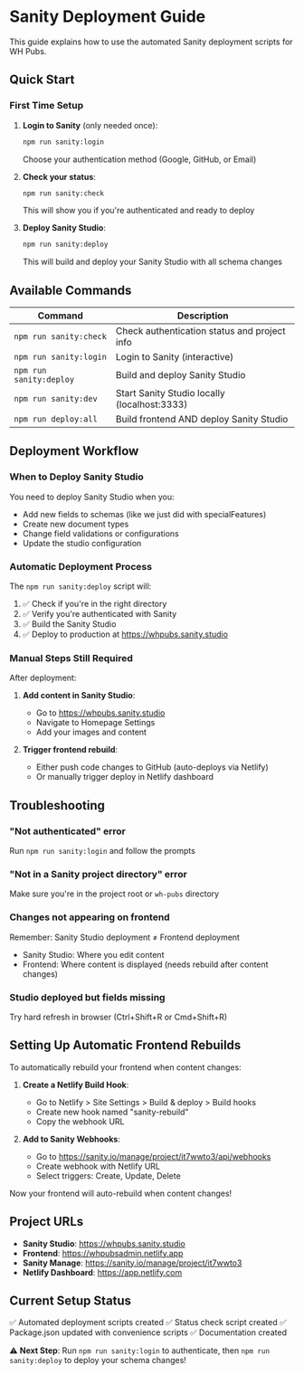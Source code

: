 # Sanity Deployment Guide

This guide explains how to use the automated Sanity deployment scripts for WH Pubs.

## Quick Start

### First Time Setup
1. **Login to Sanity** (only needed once):
   ```bash
   npm run sanity:login
   ```
   Choose your authentication method (Google, GitHub, or Email)

2. **Check your status**:
   ```bash
   npm run sanity:check
   ```
   This will show you if you're authenticated and ready to deploy

3. **Deploy Sanity Studio**:
   ```bash
   npm run sanity:deploy
   ```
   This will build and deploy your Sanity Studio with all schema changes

## Available Commands

| Command | Description |
|---------|-------------|
| `npm run sanity:check` | Check authentication status and project info |
| `npm run sanity:login` | Login to Sanity (interactive) |
| `npm run sanity:deploy` | Build and deploy Sanity Studio |
| `npm run sanity:dev` | Start Sanity Studio locally (localhost:3333) |
| `npm run deploy:all` | Build frontend AND deploy Sanity Studio |

## Deployment Workflow

### When to Deploy Sanity Studio

You need to deploy Sanity Studio when you:
- Add new fields to schemas (like we just did with specialFeatures)
- Create new document types
- Change field validations or configurations
- Update the studio configuration

### Automatic Deployment Process

The `npm run sanity:deploy` script will:
1. ✅ Check if you're in the right directory
2. ✅ Verify you're authenticated with Sanity
3. ✅ Build the Sanity Studio
4. ✅ Deploy to production at https://whpubs.sanity.studio

### Manual Steps Still Required

After deployment:
1. **Add content in Sanity Studio**:
   - Go to https://whpubs.sanity.studio
   - Navigate to Homepage Settings
   - Add your images and content

2. **Trigger frontend rebuild**:
   - Either push code changes to GitHub (auto-deploys via Netlify)
   - Or manually trigger deploy in Netlify dashboard

## Troubleshooting

### "Not authenticated" error
Run `npm run sanity:login` and follow the prompts

### "Not in a Sanity project directory" error
Make sure you're in the project root or `wh-pubs` directory

### Changes not appearing on frontend
Remember: Sanity Studio deployment ≠ Frontend deployment
- Sanity Studio: Where you edit content
- Frontend: Where content is displayed (needs rebuild after content changes)

### Studio deployed but fields missing
Try hard refresh in browser (Ctrl+Shift+R or Cmd+Shift+R)

## Setting Up Automatic Frontend Rebuilds

To automatically rebuild your frontend when content changes:

1. **Create a Netlify Build Hook**:
   - Go to Netlify > Site Settings > Build & deploy > Build hooks
   - Create new hook named "sanity-rebuild"
   - Copy the webhook URL

2. **Add to Sanity Webhooks**:
   - Go to https://sanity.io/manage/project/it7wwto3/api/webhooks
   - Create webhook with Netlify URL
   - Select triggers: Create, Update, Delete

Now your frontend will auto-rebuild when content changes!

## Project URLs

- **Sanity Studio**: https://whpubs.sanity.studio
- **Frontend**: https://whpubsadmin.netlify.app
- **Sanity Manage**: https://sanity.io/manage/project/it7wwto3
- **Netlify Dashboard**: https://app.netlify.com

## Current Setup Status

✅ Automated deployment scripts created
✅ Status check script created
✅ Package.json updated with convenience scripts
✅ Documentation created

⚠️ **Next Step**: Run `npm run sanity:login` to authenticate, then `npm run sanity:deploy` to deploy your schema changes!